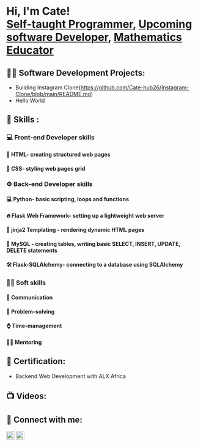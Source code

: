 <h1>Hi, I'm Cate! <br/><a href="https://github.com/joshmadakor1">Self-taught Programmer</a>, <a href="https://www.linkedin.com/in/joshmadakor/">Upcoming software Developer</a>, <a href="https://www.youtube.com/c/joshmadakor">Mathematics Educator</a></h1>

<h2>👨‍💻 Software Development Projects:</h2>

- Building Instagram Clone(https://github.com/Cate-hub26/Instagram-Clone/blob/main/README.md)
- Hello World

<h2>🌱 Skills :</h2>

<h3>💻 Front-end Developer skills</h3>
<h4>📄 HTML- creating structured web pages </h4>
<h4>🎨 CSS- styling web pages grid </h4>
<h3>⚙ Back-end Developer skills</h3>
<h4>💻 Python- basic scripting, loops and functions </h4>
<h4>🔥 Flask Web Framework- setting up a lightweight web server  </h4>
<h4>📝 jinja2 Templating - rendering dynamic HTML pages</h4>
<h4>💾 MySQL - creating tables, writing basic SELECT, INSERT, UPDATE, DELETE statements </h4>
<h4>🛠 Flask-SQLAlchemy- connecting to a database using SQLAlchemy</h4>

<h3>🌟🧠 Soft skills </h3>
<h4>💬 Communication </h4>
<h4>🧠 Problem-solving </h4>
<h4>⌚ Time-management </h4>
<h4>👩‍🏫 Mentoring </h4>

<h2>📄 Certification: </h2>

- Backend Web Development with ALX Africa

<h2>📺 Videos:</h2>


<h2>🤳 Connect with me:</h2>

[<img align="left" alt="JoshMadakor | LinkedIn" width="22px" src="https://cdn.jsdelivr.net/npm/simple-icons@v3/icons/linkedin.svg" />][linkedin]
[<img align="left" alt="JoshMadakor | Instagram" width="22px" src="https://cdn.jsdelivr.net/npm/simple-icons@v3/icons/instagram.svg" />][instagram]


[instagram]: https://www.instagram.com/cate.muthini.946/
[linkedin]: https://www.linkedin.com/in/nzisa-muthini-29a27a261/

<!--
**joshmadakor1/joshmadakor1** is a ✨ _special_ ✨ repository because its `README.md` (this file) appears on your GitHub profile.

Here are some ideas to get you started:

- 🔭 I’m currently working on ...
- 🌱 I’m currently learning ...
- 👯 I’m looking to collaborate on ...
- 🤔 I’m looking for help with ...
- 💬 Ask me about ...
- 📫 How to reach me: ...
- 😄 Pronouns: ...
- ⚡ Fun fact: ...
-->
